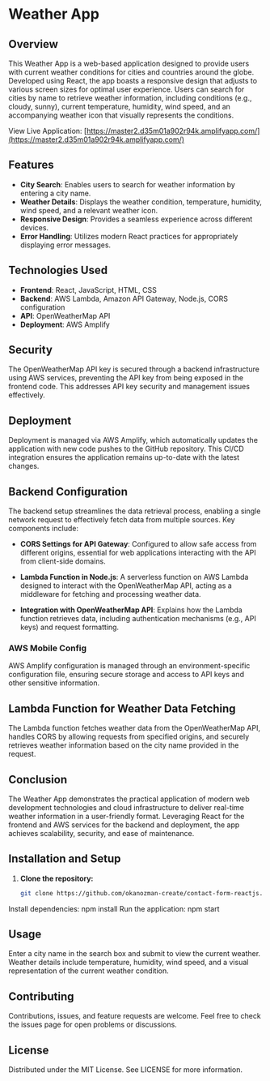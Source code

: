 # Weather App

## Overview

This Weather App is a web-based application designed to provide users with current weather conditions for cities and countries around the globe. Developed using React, the app boasts a responsive design that adjusts to various screen sizes for optimal user experience. Users can search for cities by name to retrieve weather information, including conditions (e.g., cloudy, sunny), current temperature, humidity, wind speed, and an accompanying weather icon that visually represents the conditions.

View Live Application: [https://master2.d35m01a902r94k.amplifyapp.com/](https://master2.d35m01a902r94k.amplifyapp.com/)


## Features

- **City Search**: Enables users to search for weather information by entering a city name.
- **Weather Details**: Displays the weather condition, temperature, humidity, wind speed, and a relevant weather icon.
- **Responsive Design**: Provides a seamless experience across different devices.
- **Error Handling**: Utilizes modern React practices for appropriately displaying error messages.

## Technologies Used

- **Frontend**: React, JavaScript, HTML, CSS
- **Backend**: AWS Lambda, Amazon API Gateway, Node.js, CORS configuration
- **API**: OpenWeatherMap API
- **Deployment**: AWS Amplify

## Security

The OpenWeatherMap API key is secured through a backend infrastructure using AWS services, preventing the API key from being exposed in the frontend code. This addresses API key security and management issues effectively.

## Deployment

Deployment is managed via AWS Amplify, which automatically updates the application with new code pushes to the GitHub repository. This CI/CD integration ensures the application remains up-to-date with the latest changes.

## Backend Configuration

The backend setup streamlines the data retrieval process, enabling a single network request to effectively fetch data from multiple sources. Key components include:

- **CORS Settings for API Gateway**: Configured to allow safe access from different origins, essential for web applications interacting with the API from client-side domains.

- **Lambda Function in Node.js**: A serverless function on AWS Lambda designed to interact with the OpenWeatherMap API, acting as a middleware for fetching and processing weather data.

- **Integration with OpenWeatherMap API**: Explains how the Lambda function retrieves data, including authentication mechanisms (e.g., API keys) and request formatting.

### AWS Mobile Config

AWS Amplify configuration is managed through an environment-specific configuration file, ensuring secure storage and access to API keys and other sensitive information.

## Lambda Function for Weather Data Fetching

The Lambda function fetches weather data from the OpenWeatherMap API, handles CORS by allowing requests from specified origins, and securely retrieves weather information based on the city name provided in the request.

## Conclusion

The Weather App demonstrates the practical application of modern web development technologies and cloud infrastructure to deliver real-time weather information in a user-friendly format. Leveraging React for the frontend and AWS services for the backend and deployment, the app achieves scalability, security, and ease of maintenance.


## Installation and Setup

1. **Clone the repository:**
   ```bash
   git clone https://github.com/okanozman-create/contact-form-reactjs.git
Install dependencies:
npm install
Run the application:
npm start

## Usage
Enter a city name in the search box and submit to view the current weather.
Weather details include temperature, humidity, wind speed, and a visual representation of the current weather condition.

## Contributing
Contributions, issues, and feature requests are welcome. Feel free to check the issues page for open problems or discussions.

## License
Distributed under the MIT License. See LICENSE for more information.


